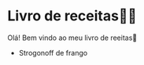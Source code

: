 # Livro de receitas:man_cook:

Olá! Bem vindo ao meu livro de reeitas:wave:

- Strogonoff de frango



